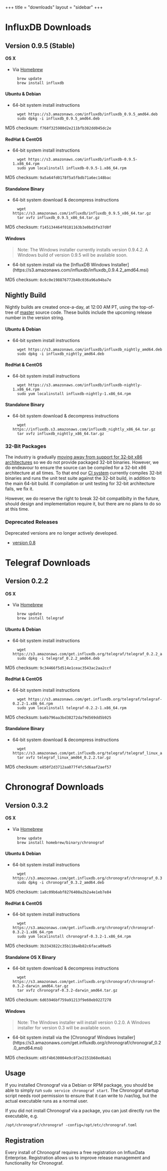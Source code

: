 +++
title = "downloads"
layout = "sidebar"
+++

# <a id="influxdb"></a>InfluxDB Downloads

## Version 0.9.5 (Stable)

#### OS X

- Via [Homebrew](http://brew.sh/)

		brew update
		brew install influxdb

#### Ubuntu & Debian

- 64-bit system install instructions

		wget https://s3.amazonaws.com/influxdb/influxdb_0.9.5_amd64.deb
		sudo dpkg -i influxdb_0.9.5_amd64.deb

MD5 checksum: `f768f325980d2e211bfb382dd045dc2e`

#### RedHat & CentOS

- 64-bit system install instructions

		wget https://s3.amazonaws.com/influxdb/influxdb-0.9.5-1.x86_64.rpm
		sudo yum localinstall influxdb-0.9.5-1.x86_64.rpm

MD5 checksum: `9a5a64fd0178f5a5fbdb71a6ec148bac`

#### Standalone Binary

- 64-bit system download & decompress instructions

		wget https://s3.amazonaws.com/influxdb/influxdb_0.9.5_x86_64.tar.gz
		tar xvfz influxdb_0.9.5_x86_64.tar.gz

MD5 checksum: `f145134464f0181163b3e0bd3fe37d0f`

#### Windows

> Note: The Windows installer currently installs version 0.9.4.2. A Windows build of version 0.9.5 will be available soon.

- <p>64-bit system install via the [InfluxDB Windows Installer](https://s3.amazonaws.com/influxdb/influxdb_0.9.4.2_amd64.msi)</p>

MD5 checksum: `8c6c0e198876772b40c036a96a94ba7e`

## Nightly Build
Nightly builds are created once-a-day, at 12:00 AM PT, using the top-of-tree of [master](https://github.com/influxdb/influxdb/tree/master) source code. These builds include the upcoming release number in the version string.

#### Ubuntu & Debian

- 64-bit system install instructions

        wget https://s3.amazonaws.com/influxdb/influxdb_nightly_amd64.deb
        sudo dpkg -i influxdb_nightly_amd64.deb

#### RedHat & CentOS

- 64-bit system install instructions

        wget https://s3.amazonaws.com/influxdb/influxdb-nightly-1.x86_64.rpm
        sudo yum localinstall influxdb-nightly-1.x86_64.rpm

#### Standalone Binary

- 64-bit system download & decompress instructions

		wget https://influxdb.s3.amazonaws.com/influxdb_nightly_x86_64.tar.gz
		tar xvfz influxdb_nightly_x86_64.tar.gz

### 32-Bit Packages
The industry is gradually [moving away from support for 32-bit x86 architectures](https://golang.org/doc/go1.5) so we do not provide packaged 32-bit binaries. However, we do endeavour to ensure the source can be compiled for a 32-bit x86 architecture at all times. To that end our [CI system](https://circleci.com/gh/influxdb/influxdb/tree/master) currently compiles 32-bit binaries and runs the unit test suite against the 32-bit build, in addition to the main 64-bit build. If compilation or unit testing for 32-bit architecture fails, we fix it.

However, we do reserve the right to break 32-bit compatibilty in the future, should design and implementation require it, but there are no plans to do so at this time.

### Deprecated Releases

Deprecated versions are no longer actively developed.

- [version 0.8](/docs/v0.8/introduction/installation.html)


# <a id="telegraf"></a>Telegraf Downloads

## Version 0.2.2

#### OS X

- Via [Homebrew](http://brew.sh/)

		brew update
		brew install telegraf

#### Ubuntu & Debian

- 64-bit system install instructions

		wget https://s3.amazonaws.com/get.influxdb.org/telegraf/telegraf_0.2.2_amd64.deb
		sudo dpkg -i telegraf_0.2.2_amd64.deb

MD5 checksum: `9c34466f5d514e1ceac3543ac2aa2ccf`

#### RedHat & CentOS

- 64-bit system install instructions

		wget https://s3.amazonaws.com/get.influxdb.org/telegraf/telegraf-0.2.2-1.x86_64.rpm
		sudo yum localinstall telegraf-0.2.2-1.x86_64.rpm

MD5 checksum: `ba6b796aa3bd38272da79d569dd5b925`

#### Standalone Binary

- 64-bit system download & decompress instructions

		wget https://s3.amazonaws.com/get.influxdb.org/telegraf/telegraf_linux_amd64_0.2.2.tar.gz
		tar xvfz telegraf_linux_amd64_0.2.2.tar.gz

MD5 checksum: `e850f2d3712aa077f4fc5d6aaf2aef57`

# <a id="chronograf"></a>Chronograf Downloads

## Version 0.3.2

#### OS X

- Via [Homebrew](http://brew.sh/)

		brew update
		brew install homebrew/binary/chronograf

#### Ubuntu & Debian

- 64-bit system install instructions

		wget https://s3.amazonaws.com/get.influxdb.org/chronograf/chronograf_0.3.2_amd64.deb
		sudo dpkg -i chronograf_0.3.2_amd64.deb

MD5 checksum: `1a8c09b6abf8276408a2b2a4e1eb7e84`

#### RedHat & CentOS

- 64-bit system install instructions

		wget https://s3.amazonaws.com/get.influxdb.org/chronograf/chronograf-0.3.2-1.x86_64.rpm
		sudo yum localinstall chronograf-0.3.2-1.x86_64.rpm

MD5 checksum: `3b3343822c35b110a4b82c6faca09ad5`

#### Standalone OS X Binary

- 64-bit system download & decompress instructions

		wget https://s3.amazonaws.com/get.influxdb.org/chronograf/chronograf-0.3.2-darwin_amd64.tar.gz
		tar xvfz chronograf-0.3.2-darwin_amd64.tar.gz

MD5 checksum: `6d65946bf759a91213f9e60eb9227278`

#### Windows

> Note: The Windows installer will install version 0.2.0. A Windows installer for version 0.3 will be available soon.

- <p>64-bit system install via the [Chronograf Windows Installer](https://s3.amazonaws.com/get.influxdb.org/chronograf/chronograf_0.2.0_amd64.msi)</p>

MD5 checksum: `e85f4b630004e9c8f2e2151b68ed6ab1`

## Usage

If you installed Chronograf via a Debian or RPM package, you should be able to simply run `sudo service chronograf start`.
The Chronograf startup script needs root permission to ensure that it can write to /var/log, but the actual executable runs as a normal user.

If you did not install Chronograf via a package, you can just directly run the executable, e.g.

```
/opt/chronograf/chronograf -config=/opt/etc/chronograf.toml
```

## Registration

Every install of Chronograf requires a free registration on InfluxData Enterprise. Registration allows us to improve release management and functionality for Chronograf.

<script>
    if (typeof Cookies.get("submitted") === 'undefined') {
        var inst = $('[data-remodal-id=download]').remodal();
        inst.open();

        $(document).on('confirmation', '.remodal', function () {
            var form = $("form#download");
            var url = form.attr("action") ;
            var data = form.serialize();
            var email = $("input#email");

            if (email.val() != "") {
                $.post(url, data);
                Cookies.set("submitted", true);
            }
        })
    }
</script>


